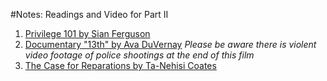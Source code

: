 #Notes: Readings and Video for Part II

1. [Privilege 101 by Sian Ferguson](http://everydayfeminism.com/2014/09/what-is-privilege/)
1. [Documentary "13th" by Ava DuVernay](https://www.netflix.com/title/80091741) *Please be aware there is violent video footage of police shootings at the end of this film*
1. [The Case for Reparations by Ta-Nehisi Coates](http://www.theatlantic.com/magazine/archive/2014/06/the-case-for-reparations/361631/)
